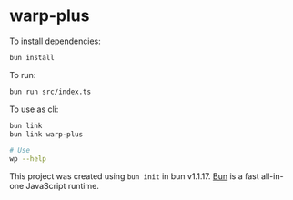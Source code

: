 # warp-plus

To install dependencies:

```bash
bun install
```

To run:

```bash
bun run src/index.ts
```

To use as cli:
```bash
bun link
bun link warp-plus

# Use
wp --help
```

This project was created using `bun init` in bun v1.1.17. [Bun](https://bun.sh) is a fast all-in-one JavaScript runtime.
